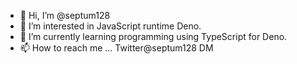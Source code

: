 - 👋 Hi, I’m @septum128
- 👀 I’m interested in JavaScript runtime Deno.
- 🌱 I’m currently learning programming using TypeScript for Deno.
- 📫 How to reach me ... Twitter@septum128 DM


